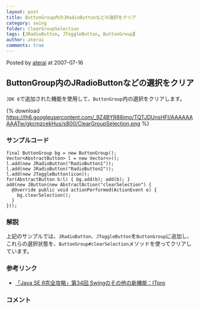 ```yaml
---
layout: post
title: ButtonGroup内のJRadioButtonなどの選択をクリア
category: swing
folder: ClearGroupSelection
tags: [JRadioButton, JToggleButton, ButtonGroup]
author: aterai
comments: true
---
```


Posted by [aterai](http://terai.xrea.jp/aterai.html) at 2007-07-16

## ButtonGroup内のJRadioButtonなどの選択をクリア
`JDK 6`で追加された機能を使用して、`ButtonGroup`内の選択をクリアします。

{% download https://lh6.googleusercontent.com/_9Z4BYR88imo/TQTJDUnsHFI/AAAAAAAAATw/gkcmzcekHus/s800/ClearGroupSelection.png %}

### サンプルコード
<pre class="prettyprint"><code>final ButtonGroup bg = new ButtonGroup();
Vector&lt;AbstractButton&gt; l = new Vector&lt;&gt;();
l.add(new JRadioButton("RadioButton1"));
l.add(new JRadioButton("RadioButton2"));
l.add(new JToggleButton(icon));
for(AbstractButton b:l) { bg.add(b); add(b); }
add(new JButton(new AbstractAction("clearSelection") {
  @Override public void actionPerformed(ActionEvent e) {
    bg.clearSelection();
  }
}));
</code></pre>

### 解説
上記のサンプルでは、`JRadioButton`、`JToggleButton`を`ButtonGroup`に追加し、これらの選択状態を、`ButtonGroup#clearSelection`メソッドを使ってクリアしています。

### 参考リンク
- [「Java SE 6完全攻略」第34回 Swingのその他の新機能：ITpro](http://itpro.nikkeibp.co.jp/article/COLUMN/20070622/275590/)

<!-- dummy comment line for breaking list -->

### コメント
